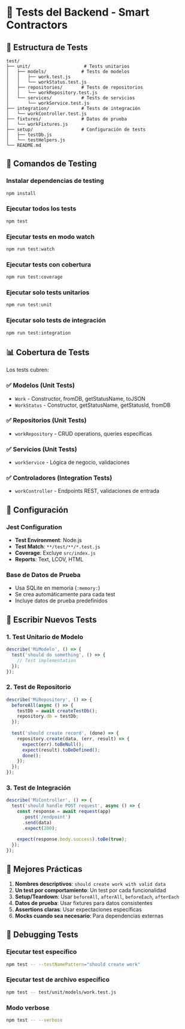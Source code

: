 # 🧪 Tests del Backend - Smart Contractors

## 📁 Estructura de Tests

```
test/
├── unit/                    # Tests unitarios
│   ├── models/             # Tests de modelos
│   │   ├── work.test.js
│   │   └── workStatus.test.js
│   ├── repositories/       # Tests de repositorios
│   │   └── workRepository.test.js
│   └── services/           # Tests de servicios
│       └── workService.test.js
├── integration/            # Tests de integración
│   └── workController.test.js
├── fixtures/               # Datos de prueba
│   └── workFixtures.js
├── setup/                  # Configuración de tests
│   ├── testDb.js
│   └── testHelpers.js
└── README.md
```

## 🚀 Comandos de Testing

### Instalar dependencias de testing
```bash
npm install
```

### Ejecutar todos los tests
```bash
npm test
```

### Ejecutar tests en modo watch
```bash
npm run test:watch
```

### Ejecutar tests con cobertura
```bash
npm run test:coverage
```

### Ejecutar solo tests unitarios
```bash
npm run test:unit
```

### Ejecutar solo tests de integración
```bash
npm run test:integration
```

## 📊 Cobertura de Tests

Los tests cubren:

### ✅ **Modelos (Unit Tests)**
- `Work` - Constructor, fromDB, getStatusName, toJSON
- `WorkStatus` - Constructor, getStatusName, getStatusId, fromDB

### ✅ **Repositorios (Unit Tests)**
- `workRepository` - CRUD operations, queries específicas

### ✅ **Servicios (Unit Tests)**
- `workService` - Lógica de negocio, validaciones

### ✅ **Controladores (Integration Tests)**
- `workController` - Endpoints REST, validaciones de entrada

## 🔧 Configuración

### Jest Configuration
- **Test Environment**: Node.js
- **Test Match**: `**/test/**/*.test.js`
- **Coverage**: Excluye `src/index.js`
- **Reports**: Text, LCOV, HTML

### Base de Datos de Prueba
- Usa SQLite en memoria (`:memory:`)
- Se crea automáticamente para cada test
- Incluye datos de prueba predefinidos

## 📝 Escribir Nuevos Tests

### 1. Test Unitario de Modelo
```javascript
describe('MiModelo', () => {
  test('should do something', () => {
    // Test implementation
  });
});
```

### 2. Test de Repositorio
```javascript
describe('MiRepository', () => {
  beforeAll(async () => {
    testDb = await createTestDb();
    repository.db = testDb;
  });
  
  test('should create record', (done) => {
    repository.create(data, (err, result) => {
      expect(err).toBeNull();
      expect(result).toBeDefined();
      done();
    });
  });
});
```

### 3. Test de Integración
```javascript
describe('MiController', () => {
  test('should handle POST request', async () => {
    const response = await request(app)
      .post('/endpoint')
      .send(data)
      .expect(200);
    
    expect(response.body.success).toBe(true);
  });
});
```

## 🎯 Mejores Prácticas

1. **Nombres descriptivos**: `should create work with valid data`
2. **Un test por comportamiento**: Un test por cada funcionalidad
3. **Setup/Teardown**: Usar `beforeAll`, `afterAll`, `beforeEach`, `afterEach`
4. **Datos de prueba**: Usar fixtures para datos consistentes
5. **Assertions claras**: Usar expectaciones específicas
6. **Mocks cuando sea necesario**: Para dependencias externas

## 🐛 Debugging Tests

### Ejecutar test específico
```bash
npm test -- --testNamePattern="should create work"
```

### Ejecutar test de archivo específico
```bash
npm test -- test/unit/models/work.test.js
```

### Modo verbose
```bash
npm test -- --verbose
```

